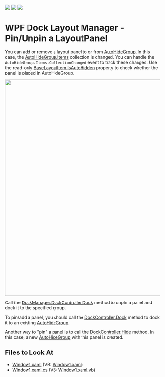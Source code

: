 <!-- default badges list -->
![](https://img.shields.io/endpoint?url=https://codecentral.devexpress.com/api/v1/VersionRange/128643721/22.2.2%2B)
[![](https://img.shields.io/badge/Open_in_DevExpress_Support_Center-FF7200?style=flat-square&logo=DevExpress&logoColor=white)](https://supportcenter.devexpress.com/ticket/details/E2890)
[![](https://img.shields.io/badge/📖_How_to_use_DevExpress_Examples-e9f6fc?style=flat-square)](https://docs.devexpress.com/GeneralInformation/403183)
<!-- default badges end -->
# WPF Dock Layout Manager - Pin/Unpin a LayoutPanel

You can add or remove a layout panel to or from [AutoHideGroup](https://docs.devexpress.com/WPF/DevExpress.Xpf.Docking.AutoHideGroup). In this case, the [AutoHideGroup.Items](https://docs.devexpress.com/WPF/DevExpress.Xpf.Docking.AutoHideGroup.Items) collection is changed. You can handle the `AutoHideGroup.Items.CollectionChanged` event to track these changes. Use the read-only [BaseLayoutItem.IsAutoHidden](https://docs.devexpress.com/WPF/DevExpress.Xpf.Docking.BaseLayoutItem.IsAutoHidden) property to check whether the panel is placed in [AutoHideGroup](https://docs.devexpress.com/WPF/DevExpress.Xpf.Docking.AutoHideGroup).

<img src="https://user-images.githubusercontent.com/12169834/175360696-a08a9c82-7013-465f-8a0b-6a67721b2458.png" width=705px/>

Call the [DockManager.DockController.Dock](https://docs.devexpress.com/WPF/DevExpress.Xpf.Docking.DockControllerBase.Dock.overloads) method to unpin a panel and dock it to the specified group.

To pin/add a panel, you should call the [DockController.Dock](https://docs.devexpress.com/WPF/DevExpress.Xpf.Docking.DockControllerBase.Dock.overloads) method to dock it to an existing [AutoHideGroup](https://docs.devexpress.com/WPF/DevExpress.Xpf.Docking.AutoHideGroup).

Another way to "pin" a panel is to call the [DockController.Hide](https://docs.devexpress.com/WPF/DevExpress.Xpf.Docking.DockControllerBase.Hide.overloads) method. In this case, a new [AutoHideGroup](https://docs.devexpress.com/WPF/DevExpress.Xpf.Docking.AutoHideGroup) with this panel is created.

<!-- default file list -->
## Files to Look At

* [Window1.xaml](./CS/CreateAutoHiddenPanels/Window1.xaml) (VB: [Window1.xaml](./VB/CreateAutoHiddenPanels/Window1.xaml))
* [Window1.xaml.cs](./CS/CreateAutoHiddenPanels/Window1.xaml.cs) (VB: [Window1.xaml.vb](./VB/CreateAutoHiddenPanels/Window1.xaml.vb))
<!-- default file list end -->

